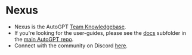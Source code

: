 # Nexus

- Nexus is the AutoGPT [Team Knowledgebase](https://github.com/Significant-Gravitas/Nexus/wiki).
- If you're looking for the user-guides, please see the [docs](https://github.com/Significant-Gravitas/Auto-GPT/tree/master/docs) subfolder in the [main AutoGPT repo](https://github.com/Significant-Gravitas/Auto-GPT/).
- Connect with the community on Discord [here](https://discord.com/invite/PQ7VX6TY4t).
